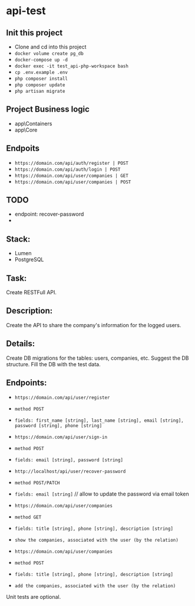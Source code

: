 # api-test

## Init this project

- Clone and cd into this project
- ```docker volume create pg_db```
- ```docker-compose up -d```
- ```docker exec -it test_api-php-workspace bash```
- ```cp .env.example .env```
- ```php composer install```
- ```php composer update```
- ```php artisan migrate```

## Project Business logic
- app\Containers
- app\Core

## Endpoits
- ```https://domain.com/api/auth/register | POST ```
- ```https://domain.com/api/auth/login | POST ```
- ```https://domain.com/api/user/companies | GET ```
- ```https://domain.com/api/user/companies | POST ```

## TODO
- endpoint: recover-password
- 
## Stack:
- Lumen
- PostgreSQL

## Task:
Create RESTFull API.

## Description:
Create the API to share the company's information for the logged users.

## Details:

Create DB migrations for the tables: users, companies, etc.
Suggest the DB structure. Fill the DB with the test data.

## Endpoints:
- ```https://domain.com/api/user/register```
- ```method POST```
- ```fields: first_name [string], last_name [string], email [string], password [string], phone [string]```

- ```https://domain.com/api/user/sign-in```
- ```method POST```
- ```fields: email [string], password [string]```

- ```http://localhost/api/user/recover-password```
- ```method POST/PATCH```
- ```fields: email [string]``` // allow to update the password via email token

- ```https://domain.com/api/user/companies``` 
- ```method GET```
- ```fields: title [string], phone [string], description [string]```
- ```show the companies, associated with the user (by the relation)```

- ```https://domain.com/api/user/companies```
- ```method POST```
- ```fields: title [string], phone [string], description [string]```
- ```add the companies, associated with the user (by the relation)```

Unit tests are optional.